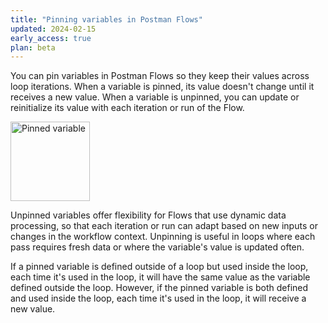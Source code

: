 ```yaml
---
title: "Pinning variables in Postman Flows"
updated: 2024-02-15
early_access: true
plan: beta
---
```


You can pin variables in Postman Flows so they keep their values across loop iterations. When a variable is pinned, its value doesn't change until it receives a new value. When a variable is unpinned, you can update or reinitialize its value with each iteration or run of the Flow.

<img alt="Pinned variable" src="https://assets.postman.com/postman-docs/v10/pinned-variable-v10.jpg" width="127px"/>

Unpinned variables offer flexibility for Flows that use dynamic data processing, so that each iteration or run can adapt based on new inputs or changes in the workflow context. Unpinning is useful in loops where each pass requires fresh data or where the variable's value is updated often.

If a pinned variable is defined outside of a loop but used inside the loop, each time it's used in the loop, it will have the same value as the variable defined outside the loop. However, if the pinned variable is both defined and used inside the loop, each time it's used in the loop, it will receive a new value.
